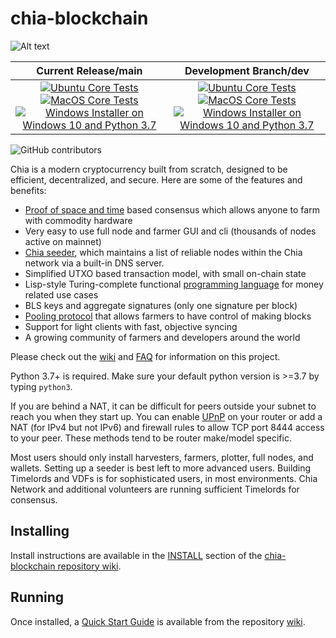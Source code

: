 # chia-blockchain

![Alt text](https://www.chia.net/img/chia_logo.svg)

| Current Release/main | Development Branch/dev |
|         :---:          |          :---:         |
| [![Ubuntu Core Tests](https://github.com/TPMR-GIT/EscudoHD/actions/workflows/build-test-ubuntu-core.yml/badge.svg)](https://github.com/TPMR-GIT/EscudoHD/actions/workflows/build-test-ubuntu-core.yml) [![MacOS Core Tests](https://github.com/TPMR-GIT/EscudoHD/actions/workflows/build-test-macos-core.yml/badge.svg)](https://github.com/TPMR-GIT/EscudoHD/actions/workflows/build-test-macos-core.yml) [![Windows Installer on Windows 10 and Python 3.7](https://github.com/TPMR-GIT/EscudoHD/actions/workflows/build-windows-installer.yml/badge.svg)](https://github.com/TPMR-GIT/EscudoHD/actions/workflows/build-windows-installer.yml)  |  [![Ubuntu Core Tests](https://github.com/TPMR-GIT/EscudoHD/actions/workflows/build-test-ubuntu-core.yml/badge.svg?branch=dev)](https://github.com/TPMR-GIT/EscudoHD/actions/workflows/build-test-ubuntu-core.yml) [![MacOS Core Tests](https://github.com/TPMR-GIT/EscudoHD/actions/workflows/build-test-macos-core.yml/badge.svg?branch=dev)](https://github.com/TPMR-GIT/EscudoHD/actions/workflows/build-test-macos-core.yml) [![Windows Installer on Windows 10 and Python 3.7](https://github.com/TPMR-GIT/EscudoHD/actions/workflows/build-windows-installer.yml/badge.svg?branch=dev)](https://github.com/TPMR-GIT/EscudoHD/actions/workflows/build-windows-installer.yml) |

![GitHub contributors](https://img.shields.io/github/contributors/EscudoHDchia-blockchain?logo=GitHub)

Chia is a modern cryptocurrency built from scratch, designed to be efficient, decentralized, and secure. Here are some of the features and benefits:
* [Proof of space and time](https://docs.google.com/document/d/1tmRIb7lgi4QfKkNaxuKOBHRmwbVlGL4f7EsBDr_5xZE/edit) based consensus which allows anyone to farm with commodity hardware
* Very easy to use full node and farmer GUI and cli (thousands of nodes active on mainnet)
* [Chia seeder](https://github.com/TPMR-GIT/EscudoHD/wiki/Chia-Seeder-User-Guide), which maintains a list of reliable nodes within the Chia network via a built-in DNS server.
* Simplified UTXO based transaction model, with small on-chain state
* Lisp-style Turing-complete functional [programming language](https://chialisp.com/) for money related use cases
* BLS keys and aggregate signatures (only one signature per block)
* [Pooling protocol](https://github.com/TPMR-GIT/EscudoHD/wiki/Pooling-User-Guide) that allows farmers to have control of making blocks
* Support for light clients with fast, objective syncing
* A growing community of farmers and developers around the world

Please check out the [wiki](https://github.com/TPMR-GIT/EscudoHD/wiki)
and [FAQ](https://github.com/TPMR-GIT/EscudoHD/wiki/FAQ) for
information on this project.

Python 3.7+ is required. Make sure your default python version is >=3.7
by typing `python3`.

If you are behind a NAT, it can be difficult for peers outside your subnet to
reach you when they start up. You can enable
[UPnP](https://www.homenethowto.com/ports-and-nat/upnp-automatic-port-forward/)
on your router or add a NAT (for IPv4 but not IPv6) and firewall rules to allow
TCP port 8444 access to your peer.
These methods tend to be router make/model specific.

Most users should only install harvesters, farmers, plotter, full nodes, and wallets.
Setting up a seeder is best left to more advanced users.
Building Timelords and VDFs is for sophisticated users, in most environments.
Chia Network and additional volunteers are running sufficient Timelords
for consensus.

## Installing

Install instructions are available in the
[INSTALL](https://github.com/TPMR-GIT/EscudoHD/wiki/INSTALL)
section of the
[chia-blockchain repository wiki](https://github.com/TPMR-GIT/EscudoHD/wiki).

## Running

Once installed, a
[Quick Start Guide](https://github.com/TPMR-GIT/EscudoHD/wiki/Quick-Start-Guide)
is available from the repository
[wiki](https://github.com/TPMR-GIT/EscudoHD/wiki).
